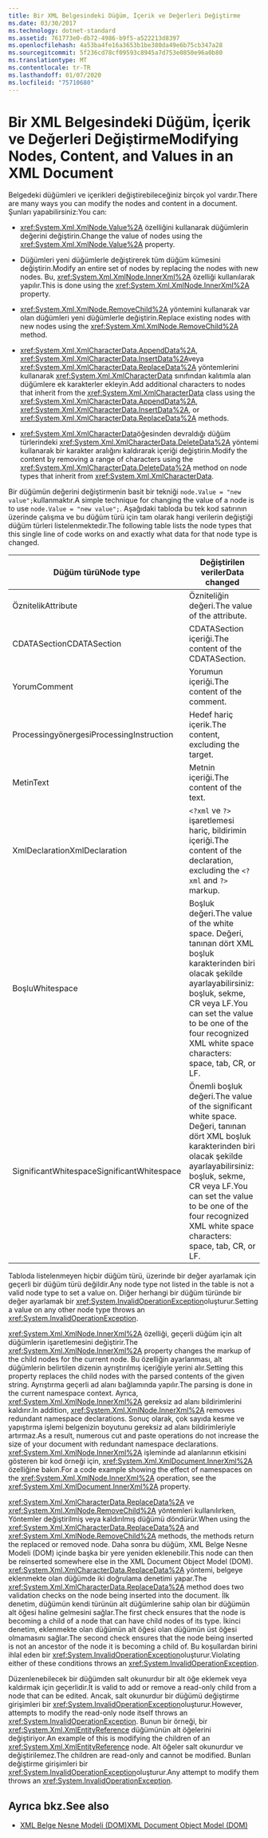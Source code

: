 ```yaml
---
title: Bir XML Belgesindeki Düğüm, İçerik ve Değerleri Değiştirme
ms.date: 03/30/2017
ms.technology: dotnet-standard
ms.assetid: 761773e0-db72-4986-b9f5-a522213d8397
ms.openlocfilehash: 4a53ba4fe16a3653b1be380da49e6b75cb347a28
ms.sourcegitcommit: 5f236cd78cf09593c8945a7d753e0850e96a0b80
ms.translationtype: MT
ms.contentlocale: tr-TR
ms.lasthandoff: 01/07/2020
ms.locfileid: "75710680"
---
```

# <a name="modifying-nodes-content-and-values-in-an-xml-document"></a><span data-ttu-id="56dfe-102">Bir XML Belgesindeki Düğüm, İçerik ve Değerleri Değiştirme</span><span class="sxs-lookup"><span data-stu-id="56dfe-102">Modifying Nodes, Content, and Values in an XML Document</span></span>
<span data-ttu-id="56dfe-103">Belgedeki düğümleri ve içerikleri değiştirebileceğiniz birçok yol vardır.</span><span class="sxs-lookup"><span data-stu-id="56dfe-103">There are many ways you can modify the nodes and content in a document.</span></span> <span data-ttu-id="56dfe-104">Şunları yapabilirsiniz:</span><span class="sxs-lookup"><span data-stu-id="56dfe-104">You can:</span></span>  
  
- <span data-ttu-id="56dfe-105"><xref:System.Xml.XmlNode.Value%2A> özelliğini kullanarak düğümlerin değerini değiştirin.</span><span class="sxs-lookup"><span data-stu-id="56dfe-105">Change the value of nodes using the <xref:System.Xml.XmlNode.Value%2A> property.</span></span>  
  
- <span data-ttu-id="56dfe-106">Düğümleri yeni düğümlerle değiştirerek tüm düğüm kümesini değiştirin.</span><span class="sxs-lookup"><span data-stu-id="56dfe-106">Modify an entire set of nodes by replacing the nodes with new nodes.</span></span> <span data-ttu-id="56dfe-107">Bu, <xref:System.Xml.XmlNode.InnerXml%2A> özelliği kullanılarak yapılır.</span><span class="sxs-lookup"><span data-stu-id="56dfe-107">This is done using the <xref:System.Xml.XmlNode.InnerXml%2A> property.</span></span>  
  
- <span data-ttu-id="56dfe-108"><xref:System.Xml.XmlNode.RemoveChild%2A> yöntemini kullanarak var olan düğümleri yeni düğümlerle değiştirin.</span><span class="sxs-lookup"><span data-stu-id="56dfe-108">Replace existing nodes with new nodes using the <xref:System.Xml.XmlNode.RemoveChild%2A> method.</span></span>  
  
- <span data-ttu-id="56dfe-109"><xref:System.Xml.XmlCharacterData.AppendData%2A>, <xref:System.Xml.XmlCharacterData.InsertData%2A>veya <xref:System.Xml.XmlCharacterData.ReplaceData%2A> yöntemlerini kullanarak <xref:System.Xml.XmlCharacterData> sınıfından kalıtımla alan düğümlere ek karakterler ekleyin.</span><span class="sxs-lookup"><span data-stu-id="56dfe-109">Add additional characters to nodes that inherit from the <xref:System.Xml.XmlCharacterData> class using the <xref:System.Xml.XmlCharacterData.AppendData%2A>, <xref:System.Xml.XmlCharacterData.InsertData%2A>, or <xref:System.Xml.XmlCharacterData.ReplaceData%2A> methods.</span></span>  
  
- <span data-ttu-id="56dfe-110"><xref:System.Xml.XmlCharacterData>öğesinden devraldığı düğüm türlerindeki <xref:System.Xml.XmlCharacterData.DeleteData%2A> yöntemi kullanarak bir karakter aralığını kaldırarak içeriği değiştirin.</span><span class="sxs-lookup"><span data-stu-id="56dfe-110">Modify the content by removing a range of characters using the <xref:System.Xml.XmlCharacterData.DeleteData%2A> method on node types that inherit from <xref:System.Xml.XmlCharacterData>.</span></span>  
  
 <span data-ttu-id="56dfe-111">Bir düğümün değerini değiştirmenin basit bir tekniği `node.Value = "new value";`kullanmaktır.</span><span class="sxs-lookup"><span data-stu-id="56dfe-111">A simple technique for changing the value of a node is to use `node.Value = "new value";`.</span></span> <span data-ttu-id="56dfe-112">Aşağıdaki tabloda bu tek kod satırının üzerinde çalışma ve bu düğüm türü için tam olarak hangi verilerin değiştiği düğüm türleri listelenmektedir.</span><span class="sxs-lookup"><span data-stu-id="56dfe-112">The following table lists the node types that this single line of code works on and exactly what data for that node type is changed.</span></span>  
  
|<span data-ttu-id="56dfe-113">Düğüm türü</span><span class="sxs-lookup"><span data-stu-id="56dfe-113">Node type</span></span>|<span data-ttu-id="56dfe-114">Değiştirilen veriler</span><span class="sxs-lookup"><span data-stu-id="56dfe-114">Data changed</span></span>|  
|---------------|------------------|  
|<span data-ttu-id="56dfe-115">Öznitelik</span><span class="sxs-lookup"><span data-stu-id="56dfe-115">Attribute</span></span>|<span data-ttu-id="56dfe-116">Özniteliğin değeri.</span><span class="sxs-lookup"><span data-stu-id="56dfe-116">The value of the attribute.</span></span>|  
|<span data-ttu-id="56dfe-117">CDATASection</span><span class="sxs-lookup"><span data-stu-id="56dfe-117">CDATASection</span></span>|<span data-ttu-id="56dfe-118">CDATASection içeriği.</span><span class="sxs-lookup"><span data-stu-id="56dfe-118">The content of the CDATASection.</span></span>|  
|<span data-ttu-id="56dfe-119">Yorum</span><span class="sxs-lookup"><span data-stu-id="56dfe-119">Comment</span></span>|<span data-ttu-id="56dfe-120">Yorumun içeriği.</span><span class="sxs-lookup"><span data-stu-id="56dfe-120">The content of the comment.</span></span>|  
|<span data-ttu-id="56dfe-121">Processingyönergesi</span><span class="sxs-lookup"><span data-stu-id="56dfe-121">ProcessingInstruction</span></span>|<span data-ttu-id="56dfe-122">Hedef hariç içerik.</span><span class="sxs-lookup"><span data-stu-id="56dfe-122">The content, excluding the target.</span></span>|  
|<span data-ttu-id="56dfe-123">Metin</span><span class="sxs-lookup"><span data-stu-id="56dfe-123">Text</span></span>|<span data-ttu-id="56dfe-124">Metnin içeriği.</span><span class="sxs-lookup"><span data-stu-id="56dfe-124">The content of the text.</span></span>|  
|<span data-ttu-id="56dfe-125">XmlDeclaration</span><span class="sxs-lookup"><span data-stu-id="56dfe-125">XmlDeclaration</span></span>|<span data-ttu-id="56dfe-126">`<?xml` ve `?>` işaretlemesi hariç, bildirimin içeriği.</span><span class="sxs-lookup"><span data-stu-id="56dfe-126">The content of the declaration, excluding the `<?xml` and `?>` markup.</span></span>|  
|<span data-ttu-id="56dfe-127">Boşlu</span><span class="sxs-lookup"><span data-stu-id="56dfe-127">Whitespace</span></span>|<span data-ttu-id="56dfe-128">Boşluk değeri.</span><span class="sxs-lookup"><span data-stu-id="56dfe-128">The value of the white space.</span></span> <span data-ttu-id="56dfe-129">Değeri, tanınan dört XML boşluk karakterinden biri olacak şekilde ayarlayabilirsiniz: boşluk, sekme, CR veya LF.</span><span class="sxs-lookup"><span data-stu-id="56dfe-129">You can set the value to be one of the four recognized XML white space characters: space, tab, CR, or LF.</span></span>|  
|<span data-ttu-id="56dfe-130">SignificantWhitespace</span><span class="sxs-lookup"><span data-stu-id="56dfe-130">SignificantWhitespace</span></span>|<span data-ttu-id="56dfe-131">Önemli boşluk değeri.</span><span class="sxs-lookup"><span data-stu-id="56dfe-131">The value of the significant white space.</span></span> <span data-ttu-id="56dfe-132">Değeri, tanınan dört XML boşluk karakterinden biri olacak şekilde ayarlayabilirsiniz: boşluk, sekme, CR veya LF.</span><span class="sxs-lookup"><span data-stu-id="56dfe-132">You can set the value to be one of the four recognized XML white space characters: space, tab, CR, or LF.</span></span>|  
  
 <span data-ttu-id="56dfe-133">Tabloda listelenmeyen hiçbir düğüm türü, üzerinde bir değer ayarlamak için geçerli bir düğüm türü değildir.</span><span class="sxs-lookup"><span data-stu-id="56dfe-133">Any node type not listed in the table is not a valid node type to set a value on.</span></span> <span data-ttu-id="56dfe-134">Diğer herhangi bir düğüm türünde bir değer ayarlamak bir <xref:System.InvalidOperationException>oluşturur.</span><span class="sxs-lookup"><span data-stu-id="56dfe-134">Setting a value on any other node type throws an <xref:System.InvalidOperationException>.</span></span>  
  
 <span data-ttu-id="56dfe-135"><xref:System.Xml.XmlNode.InnerXml%2A> özelliği, geçerli düğüm için alt düğümlerin işaretlemesini değiştirir.</span><span class="sxs-lookup"><span data-stu-id="56dfe-135">The <xref:System.Xml.XmlNode.InnerXml%2A> property changes the markup of the child nodes for the current node.</span></span> <span data-ttu-id="56dfe-136">Bu özelliğin ayarlanması, alt düğümlerin belirtilen dizenin ayrıştırılmış içeriğiyle yerini alır.</span><span class="sxs-lookup"><span data-stu-id="56dfe-136">Setting this property replaces the child nodes with the parsed contents of the given string.</span></span> <span data-ttu-id="56dfe-137">Ayrıştırma geçerli ad alanı bağlamında yapılır.</span><span class="sxs-lookup"><span data-stu-id="56dfe-137">The parsing is done in the current namespace context.</span></span> <span data-ttu-id="56dfe-138">Ayrıca, <xref:System.Xml.XmlNode.InnerXml%2A> gereksiz ad alanı bildirimlerini kaldırır.</span><span class="sxs-lookup"><span data-stu-id="56dfe-138">In addition, <xref:System.Xml.XmlNode.InnerXml%2A> removes redundant namespace declarations.</span></span> <span data-ttu-id="56dfe-139">Sonuç olarak, çok sayıda kesme ve yapıştırma işlemi belgenizin boyutunu gereksiz ad alanı bildirimleriyle artırmaz.</span><span class="sxs-lookup"><span data-stu-id="56dfe-139">As a result, numerous cut and paste operations do not increase the size of your document with redundant namespace declarations.</span></span> <span data-ttu-id="56dfe-140"><xref:System.Xml.XmlNode.InnerXml%2A> işleminde ad alanlarının etkisini gösteren bir kod örneği için, <xref:System.Xml.XmlDocument.InnerXml%2A> özelliğine bakın.</span><span class="sxs-lookup"><span data-stu-id="56dfe-140">For a code example showing the effect of namespaces on the <xref:System.Xml.XmlNode.InnerXml%2A> operation, see the <xref:System.Xml.XmlDocument.InnerXml%2A> property.</span></span>  
  
 <span data-ttu-id="56dfe-141"><xref:System.Xml.XmlCharacterData.ReplaceData%2A> ve <xref:System.Xml.XmlNode.RemoveChild%2A> yöntemleri kullanılırken, Yöntemler değiştirilmiş veya kaldırılmış düğümü döndürür.</span><span class="sxs-lookup"><span data-stu-id="56dfe-141">When using the <xref:System.Xml.XmlCharacterData.ReplaceData%2A> and <xref:System.Xml.XmlNode.RemoveChild%2A> methods, the methods return the replaced or removed node.</span></span> <span data-ttu-id="56dfe-142">Daha sonra bu düğüm, XML Belge Nesne Modeli (DOM) içinde başka bir yere yeniden eklenebilir.</span><span class="sxs-lookup"><span data-stu-id="56dfe-142">This node can then be reinserted somewhere else in the XML Document Object Model (DOM).</span></span> <span data-ttu-id="56dfe-143"><xref:System.Xml.XmlCharacterData.ReplaceData%2A> yöntemi, belgeye eklenmekte olan düğümde iki doğrulama denetimi yapar.</span><span class="sxs-lookup"><span data-stu-id="56dfe-143">The <xref:System.Xml.XmlCharacterData.ReplaceData%2A> method does two validation checks on the node being inserted into the document.</span></span> <span data-ttu-id="56dfe-144">İlk denetim, düğümün kendi türünün alt düğümlerine sahip olan bir düğümün alt öğesi haline gelmesini sağlar.</span><span class="sxs-lookup"><span data-stu-id="56dfe-144">The first check ensures that the node is becoming a child of a node that can have child nodes of its type.</span></span> <span data-ttu-id="56dfe-145">İkinci denetim, eklenmekte olan düğümün alt öğesi olan düğümün üst öğesi olmamasını sağlar.</span><span class="sxs-lookup"><span data-stu-id="56dfe-145">The second check ensures that the node being inserted is not an ancestor of the node it is becoming a child of.</span></span> <span data-ttu-id="56dfe-146">Bu koşullardan birini ihlal eden bir <xref:System.InvalidOperationException>oluşturur.</span><span class="sxs-lookup"><span data-stu-id="56dfe-146">Violating either of these conditions throws an <xref:System.InvalidOperationException>.</span></span>  
  
 <span data-ttu-id="56dfe-147">Düzenlenebilecek bir düğümden salt okunurdur bir alt öğe eklemek veya kaldırmak için geçerlidir.</span><span class="sxs-lookup"><span data-stu-id="56dfe-147">It is valid to add or remove a read-only child from a node that can be edited.</span></span> <span data-ttu-id="56dfe-148">Ancak, salt okunurdur bir düğümü değiştirme girişimleri bir <xref:System.InvalidOperationException>oluşturur.</span><span class="sxs-lookup"><span data-stu-id="56dfe-148">However, attempts to modify the read-only node itself throws an <xref:System.InvalidOperationException>.</span></span> <span data-ttu-id="56dfe-149">Bunun bir örneği, bir <xref:System.Xml.XmlEntityReference> düğümünün alt öğelerini değiştiriyor.</span><span class="sxs-lookup"><span data-stu-id="56dfe-149">An example of this is modifying the children of an <xref:System.Xml.XmlEntityReference> node.</span></span> <span data-ttu-id="56dfe-150">Alt öğeler salt okunurdur ve değiştirilemez.</span><span class="sxs-lookup"><span data-stu-id="56dfe-150">The children are read-only and cannot be modified.</span></span> <span data-ttu-id="56dfe-151">Bunları değiştirme girişimleri bir <xref:System.InvalidOperationException>oluşturur.</span><span class="sxs-lookup"><span data-stu-id="56dfe-151">Any attempt to modify them throws an <xref:System.InvalidOperationException>.</span></span>  
  
## <a name="see-also"></a><span data-ttu-id="56dfe-152">Ayrıca bkz.</span><span class="sxs-lookup"><span data-stu-id="56dfe-152">See also</span></span>

- [<span data-ttu-id="56dfe-153">XML Belge Nesne Modeli (DOM)</span><span class="sxs-lookup"><span data-stu-id="56dfe-153">XML Document Object Model (DOM)</span></span>](../../../../docs/standard/data/xml/xml-document-object-model-dom.md)
